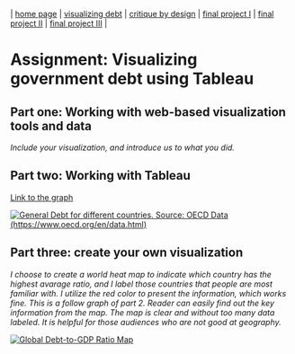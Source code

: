 | [home page](https://cmustudent.github.io/tswd-portfolio-templates/) | [visualizing debt](visualizing-government-debt) | [critique by design](critique-by-design) | [final project I](final-project-part-one) | [final project II](final-project-part-two) | [final project III](final-project-part-three) |

# Assignment: Visualizing government debt using Tableau

## Part one: Working with web-based visualization tools and data

_Include your visualization, and introduce us to what you did._

## Part two: Working with Tableau
[Link to the graph](https://public.tableau.com/views/Book1_17256507270470/GeneralDebt?:language=en-US&:sid=&:redirect=auth&:display_count=n&:origin=viz_share_link)

<div class='tableauPlaceholder' id='viz1725651440508' style='position: relative'>
    <noscript>
        <a href='#'>
            <img alt='General Debt for different countries. Source: OECD Data (https://www.oecd.org/en/data.html)'
                 src='https://public.tableau.com/static/images/Bo/Book1_17256507270470/GeneralDebt/1_rss.png'
                 style='border: none' />
        </a>
    </noscript>
    <object class='tableauViz' style='display:none;'>
        <param name='host_url' value='https%3A%2F%2Fpublic.tableau.com%2F' />
        <param name='embed_code_version' value='3' />
        <param name='site_root' value='' />
        <param name='name' value='Book1_17256507270470/GeneralDebt' />
        <param name='tabs' value='no' />
        <param name='toolbar' value='yes' />
        <param name='static_image' value='https://public.tableau.com/static/images/Bo/Book1_17256507270470/GeneralDebt/1.png' />
        <param name='animate_transition' value='yes' />
        <param name='display_static_image' value='yes' />
        <param name='display_spinner' value='yes' />
        <param name='display_overlay' value='yes' />
        <param name='display_count' value='yes' />
        <param name='language' value='en-US' />
        <param name='filter' value='publish=yes' />
    </object>
</div>




## Part three: create your own visualization

_I choose to create a world heat map to indicate which country has the highest avarage ratio, and I label those countries that people are most familiar with. I utilize the red color to present the information, which works fine. This is a follow graph of part 2. Reader can easily find out the key information from the map. The map is clear and without too many data labeled. It is helpful for those audiences who are not good at geography._

<div class='tableauPlaceholder' id='viz1725658946295' style='position: relative'>
    <noscript>
        <a href='#'>
            <img alt='Global Debt-to-GDP Ratio Map' 
                 src='https://public.tableau.com/static/images/Bo/Book2_17256587285940/Individualgraph/1_rss.png' 
                 style='border: none' />
        </a>
    </noscript>
    <object class='tableauViz' style='display:none;'>
        <param name='host_url' value='https%3A%2F%2Fpublic.tableau.com%2F' />
        <param name='embed_code_version' value='3' />
        <param name='path' value='views/Book2_17256587285940/Individualgraph?:language=en-US&amp;embed=true&amp;sid=&amp;redirect=auth' />
        <param name='toolbar' value='yes' />
        <param name='static_image' 
               value='https://public.tableau.com/static/images/Bo/Book2_17256587285940/Individualgraph/1.png' />
        <param name='animate_transition' value='yes' />
        <param name='display_static_image' value='yes' />
        <param name='display_spinner' value='yes' />
        <param name='display_overlay' value='yes' />
        <param name='display_count' value='yes' />
        <param name='language' value='en-US' />
    </object>
</div>





